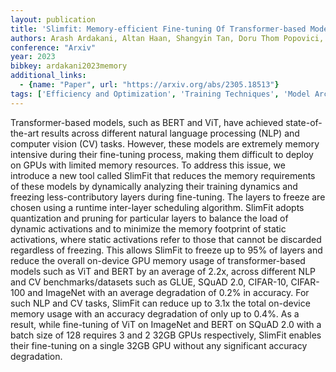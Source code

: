 ```yaml
---
layout: publication
title: 'Slimfit: Memory-efficient Fine-tuning Of Transformer-based Models Using Training Dynamics'
authors: Arash Ardakani, Altan Haan, Shangyin Tan, Doru Thom Popovici, Alvin Cheung, Costin Iancu, Koushik Sen
conference: "Arxiv"
year: 2023
bibkey: ardakani2023memory
additional_links:
  - {name: "Paper", url: "https://arxiv.org/abs/2305.18513"}
tags: ['Efficiency and Optimization', 'Training Techniques', 'Model Architecture', 'RAG', 'Pruning', 'Quantization', 'Pretraining Methods', 'BERT', 'Fine-Tuning', 'Transformer']
---
```

Transformer-based models, such as BERT and ViT, have achieved
state-of-the-art results across different natural language processing (NLP) and
computer vision (CV) tasks. However, these models are extremely memory
intensive during their fine-tuning process, making them difficult to deploy on
GPUs with limited memory resources. To address this issue, we introduce a new
tool called SlimFit that reduces the memory requirements of these models by
dynamically analyzing their training dynamics and freezing less-contributory
layers during fine-tuning. The layers to freeze are chosen using a runtime
inter-layer scheduling algorithm. SlimFit adopts quantization and pruning for
particular layers to balance the load of dynamic activations and to minimize
the memory footprint of static activations, where static activations refer to
those that cannot be discarded regardless of freezing. This allows SlimFit to
freeze up to 95% of layers and reduce the overall on-device GPU memory usage of
transformer-based models such as ViT and BERT by an average of 2.2x, across
different NLP and CV benchmarks/datasets such as GLUE, SQuAD 2.0, CIFAR-10,
CIFAR-100 and ImageNet with an average degradation of 0.2% in accuracy. For
such NLP and CV tasks, SlimFit can reduce up to 3.1x the total on-device memory
usage with an accuracy degradation of only up to 0.4%. As a result, while
fine-tuning of ViT on ImageNet and BERT on SQuAD 2.0 with a batch size of 128
requires 3 and 2 32GB GPUs respectively, SlimFit enables their fine-tuning on a
single 32GB GPU without any significant accuracy degradation.
